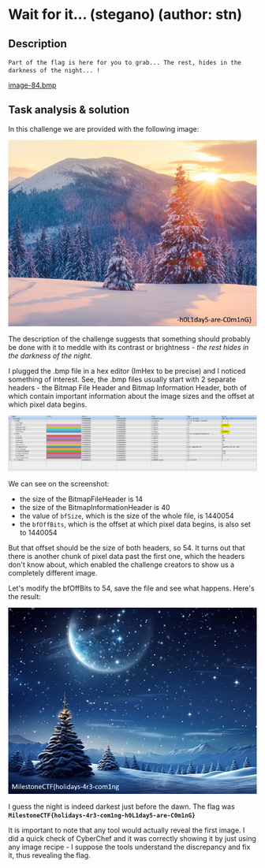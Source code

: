 # Wait for it... (stegano) (author: stn)

## Description

```shell
Part of the flag is here for you to grab... The rest, hides in the darkness of the night... !
```
[image-84.bmp](image-84.bmp)

## Task analysis & solution

In this challenge we are provided with the following image:

![](image-84.bmp)

The description of the challenge suggests that something should probably be done with it to meddle with its contrast or brightness - *the rest hides in the darkness of the night*. 

I plugged the .bmp file in a hex editor (ImHex to be precise) and I noticed something of interest. See, the .bmp files usually start with 2 separate headers - the Bitmap File Header and Bitmap Information Header, both of which contain important information about the image sizes and the offset at which pixel data begins.

![](1.png)

We can see on the screenshot:
- the size of the BitmapFileHeader is 14
- the size of the BitmapInformationHeader is 40
- the value of ``bfSize``, which is the size of the whole file, is 1440054
- the ``bfOffBits``, which is the offset at which pixel data begins, is also set to 1440054

But that offset should be the size of both headers, so 54. It turns out that there is another chunk of pixel data past the first one, which the headers don't know about, which enabled the challenge creators to show us a completely different image. 

Let's modify the bfOffBits to 54, save the file and see what happens. Here's the result:

![](dark-image-84.bmp)

I guess the night is indeed darkest just before the dawn. The flag was **``MilestoneCTF{holidays-4r3-com1ng-h0L1day5-are-C0m1nG}``**

It is important to note that any tool would actually reveal the first image. I did a quick check of CyberChef and it was correctly showing it by just using any image recipe - I suppose the tools understand the discrepancy and fix it, thus revealing the flag.